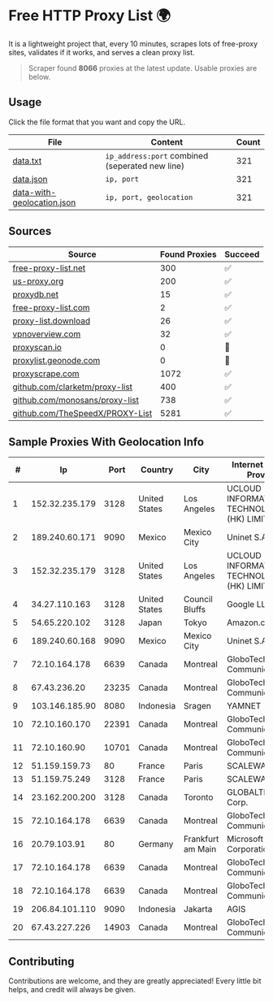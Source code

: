 
# Free HTTP Proxy List 🌍

It is a lightweight project that, every 10 minutes, scrapes lots of free-proxy sites, validates if it works, and serves a clean proxy list.


> Scraper found **8066** proxies at the latest update. Usable proxies are below.

## Usage

Click the file format that you want and copy the URL.


|File|Content|Count|
|----|-------|-----|
|[data.txt](https://raw.githubusercontent.com/themiralay/Proxy-List-World/master/data.txt)|`ip_address:port` combined (seperated new line)|321|
|[data.json](https://raw.githubusercontent.com/themiralay/Proxy-List-World/master/data.json)|`ip, port`|321|
|[data-with-geolocation.json](https://raw.githubusercontent.com/themiralay/Proxy-List-World/master/data-with-geolocation.json)|`ip, port, geolocation`|321|

## Sources

|Source|Found Proxies|Succeed|
|------|-------------|-------|
|[free-proxy-list.net](https://free-proxy-list.net)|300|✅|
|[us-proxy.org](https://www.us-proxy.org)|200|✅|
|[proxydb.net](http://proxydb.net)|15|✅|
|[free-proxy-list.com](https://free-proxy-list.com/?page=&port=&type%5B%5D=http&type%5B%5D=https&up_time=0&search=Search)|2|✅|
|[proxy-list.download](https://www.proxy-list.download/HTTP)|26|✅|
|[vpnoverview.com](https://vpnoverview.com/privacy/anonymous-browsing/free-proxy-servers)|32|✅|
|[proxyscan.io](https://www.proxyscan.io)|0|🚫|
|[proxylist.geonode.com](https://proxylist.geonode.com/api/proxy-list?limit=300&page=1&sort_by=lastChecked&sort_type=desc&protocols=http,https)|0|🚫|
|[proxyscrape.com](https://api.proxyscrape.com/v2/?request=displayproxies&protocol=http&timeout=10000&country=all&ssl=all&anonymity=all)|1072|✅|
|[github.com/clarketm/proxy-list](https://raw.githubusercontent.com/clarketm/proxy-list/master/proxy-list-raw.txt)|400|✅|
|[github.com/monosans/proxy-list](https://raw.githubusercontent.com/monosans/proxy-list/main/proxies/http.txt)|738|✅|
|[github.com/TheSpeedX/PROXY-List](https://raw.githubusercontent.com/TheSpeedX/PROXY-List/master/http.txt)|5281|✅|


## Sample Proxies With Geolocation Info

|#|Ip|Port|Country|City|Internet Service Provider|
|-|--|----|-------|----|-------------------------|
|1|152.32.235.179|3128|United States|Los Angeles|UCLOUD INFORMATION TECHNOLOGY (HK) LIMITED|
|2|189.240.60.171|9090|Mexico|Mexico City|Uninet S.A. de C.V.|
|3|152.32.235.179|3128|United States|Los Angeles|UCLOUD INFORMATION TECHNOLOGY (HK) LIMITED|
|4|34.27.110.163|3128|United States|Council Bluffs|Google LLC|
|5|54.65.220.102|3128|Japan|Tokyo|Amazon.com, Inc.|
|6|189.240.60.168|9090|Mexico|Mexico City|Uninet S.A. de C.V.|
|7|72.10.164.178|6639|Canada|Montreal|GloboTech Communications|
|8|67.43.236.20|23235|Canada|Montreal|GloboTech Communications|
|9|103.146.185.90|8080|Indonesia|Sragen|YAMNET|
|10|72.10.160.170|22391|Canada|Montreal|GloboTech Communications|
|11|72.10.160.90|10701|Canada|Montreal|GloboTech Communications|
|12|51.159.159.73|80|France|Paris|SCALEWAY|
|13|51.159.75.249|3128|France|Paris|SCALEWAY|
|14|23.162.200.200|3128|Canada|Toronto|GLOBALTELEHOST Corp.|
|15|72.10.164.178|6639|Canada|Montreal|GloboTech Communications|
|16|20.79.103.91|80|Germany|Frankfurt am Main|Microsoft Corporation|
|17|72.10.164.178|6639|Canada|Montreal|GloboTech Communications|
|18|72.10.164.178|6639|Canada|Montreal|GloboTech Communications|
|19|206.84.101.110|9090|Indonesia|Jakarta|AGIS|
|20|67.43.227.226|14903|Canada|Montreal|GloboTech Communications|



## Contributing

Contributions are welcome, and they are greatly appreciated! Every
little bit helps, and credit will always be given.


